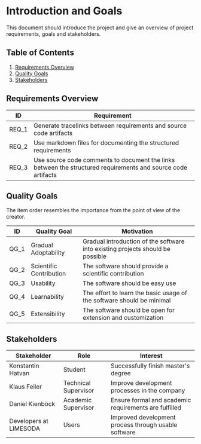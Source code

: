 # Introduction and Goals

This document should introduce the project and give an overview of project requirements, goals and stakeholders.

## Table of Contents

1. [Requirements Overview](#requirements-overview)
2. [Quality Goals](#quality-goals)
3. [Stakeholders](#stakeholders)

## Requirements Overview

| ID    | Requirement                                                                                                  |
| ----- | ------------------------------------------------------------------------------------------------------------ |
| REQ_1 | Generate tracelinks between requirements and source code artifacts                                           |
| REQ_2 | Use markdown files for documenting the structured requirements                                               |
| REQ_3 | Use source code comments to document the links between the structured requirements and source code artifacts |

## Quality Goals

The item order resembles the importance from the point of view of the creator.

| ID   | Quality Goal            | Motivation                                                                     |
| ---- | ----------------------- | ------------------------------------------------------------------------------ |
| QG_1 | Gradual Adoptability    | Gradual introduction of the software into existing projects should be possible |
| QG_2 | Scientific Contribution | The software should provide a scientific contribution                          |
| QG_3 | Usability               | The software should be easy use                                                |
| QG_4 | Learnability            | The effort to learn the basic usage of the software should be minimal          |
| QG_5 | Extensibility           | The software should be open for extension and customization                    |

## Stakeholders

| Stakeholder                         | Role                 | Interest                                              |
| ----------------------------------- | -------------------- | ----------------------------------------------------- |
| Konstantin Hatvan                   | Student              | Successfully finish master's degree                   |
| Klaus Feiler                        | Technical Supervisor | Improve development processes in the company          |
| Daniel Kienböck                     | Academic Supervisor  | Ensure formal and academic requirements are fulfilled |
| Developers at LIMESODA              | Users                | Improved development process through usable software  |
